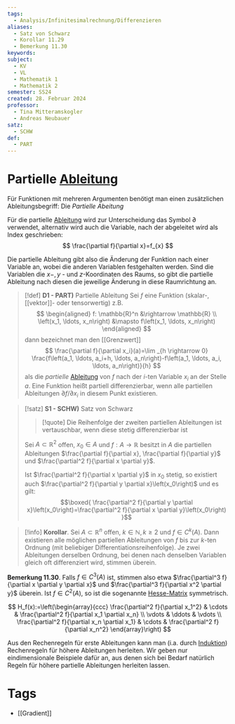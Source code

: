 ```yaml
---
tags:
  - Analysis/Infinitesimalrechnung/Differenzieren
aliases:
  - Satz von Schwarz
  - Korollar 11.29
  - Bemerkung 11.30
keywords: 
subject:
  - KV
  - VL
  - Mathematik 1
  - Mathematik 2
semester: SS24
created: 28. Februar 2024
professor:
  - Tina Mitteramskogler
  - Andreas Neubauer
satz:
  - SCHW
def:
  - PART
---
```

 

# Partielle [Ableitung](Differenzialrechnung.md)

Für Funktionen mit mehreren Argumenten benötigt man einen zusätzlichen Ableitungsbegriff: Die *Partielle Abeitung*

Für die partielle [Ableitung](Differenzialrechnung.md) wird zur Unterscheidung das Symbol $\partial$ verwendet, alternativ wird auch die Variable, nach der abgeleitet wird als Index geschrieben:
$$
\frac{\partial f}{\partial x}=f_{x}
$$

Die partielle Ableitung gibt also die Änderung der Funktion nach einer Variable an, wobei die anderen Variablen festgehalten werden. Sind die Variablen die $x-, y$ - und $z$-Koordinaten des Raums, so gibt die partielle Ableitung nach diesen die jeweilige Änderung in diese Raumrichtung an.

> [!def] **D1 - PART)** Partielle Ableitung
Sei $f$ eine Funktion (skalar-, [[vektor]]- oder tensorwertig) z.B.
> $$
\begin{aligned}
f: \mathbb{R}^n &\rightarrow \mathbb{R} \\
\left(x_1, \ldots, x_n\right) &\mapsto f\left(x_1, \ldots, x_n\right)
\end{aligned}
> $$
> dann bezeichnet man den [[Grenzwert]]
> $$
\frac{\partial f}{\partial x_i}(a)=\lim _{h \rightarrow 0} \frac{f\left(a_1, \ldots, a_i+h, \ldots, a_n\right)-f\left(a_1, \ldots, a_i, \ldots, a_n\right)}{h}
> $$
> als die *partielle* [Ableitung](Differenzialrechnung.md) von $f$ nach der $i$-ten Variable $x_i$ an der Stelle $a$.
> Eine Funktion heißt partiell differenzierbar, wenn alle partiellen Ableitungen $\partial f / \partial x_i$ in diesem Punkt existieren.

> [!satz] **S1 - SCHW)** Satz von Schwarz
> 
> > [!quote] Die Reihenfolge der zweiten partiellen Ableitungen ist vertauschbar, wenn diese stetig differenzierbar ist
> 
> Sei $A \subset \mathbb{R}^2$ offen, $x_0 \in A$ und $f: A \rightarrow \mathbb{R}$ besitzt in $A$ die partiellen Ableitungen $\frac{\partial f}{\partial x}, \frac{\partial f}{\partial y}$ und $\frac{\partial^2 f}{\partial x \partial y}$. 
> 
> Ist $\frac{\partial^2 f}{\partial x \partial y}$ in $x_0$ stetig, so existiert auch $\frac{\partial^2 f}{\partial y \partial x}\left(x_0\right)$ und es gilt:
> $$\boxed{ \frac{\partial^2 f}{\partial y \partial x}\left(x_0\right)=\frac{\partial^2 f}{\partial x \partial y}\left(x_0\right) }$$

> [!info] **Korollar**. Sei $A \subset \mathbb{R}^n$ offen, $k \in \mathbb{N}, k \geq 2$ und $f \in C^k(A)$. 
> Dann existieren alle möglichen partiellen Ableitungen von $f$ bis zur $k$-ten Ordnung (mit beliebiger Differentiationsreihenfolge). Je zwei Ableitungen derselben Ordnung, bei denen nach denselben Variablen gleich oft differenziert wird, stimmen überein.

**Bemerkung 11.30**. Falls $f \in C^3(A)$ ist, stimmen also etwa $\frac{\partial^3 f}{\partial x \partial y \partial x}$ und $\frac{\partial^3 f}{\partial x^2 \partial y}$ überein. Ist $f \in C^2(A)$, so ist die sogenannte [Hesse-Matrix](Gradient.md) symmetrisch.

$$
H_f(x):=\left(\begin{array}{ccc}
\frac{\partial^2 f}{\partial x_1^2} & \cdots & \frac{\partial^2 f}{\partial x_1 \partial x_n} \\
\vdots & \ddots & \vdots \\
\frac{\partial^2 f}{\partial x_n \partial x_1} & \cdots & \frac{\partial^2 f}{\partial x_n^2}
\end{array}\right)
$$



Aus den Rechenregeln für erste Ableitungen kann man (i.a. durch [Induktion](../Logik/Induktionsbeweis.md)) Rechenregeln für höhere Ableitungen herleiten. Wir geben nur eindimensionale Beispiele dafür an, aus denen sich bei Bedarf natürlich Regeln für höhere partielle Ableitungen herleiten lassen.

# Tags

- [[Gradient]]